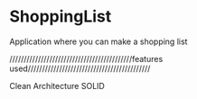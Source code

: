 # ShoppingList
Application where you can make a shopping list

///////////////////////////////////////////features used///////////////////////////////////////////

Clean Architecture
SOLID
